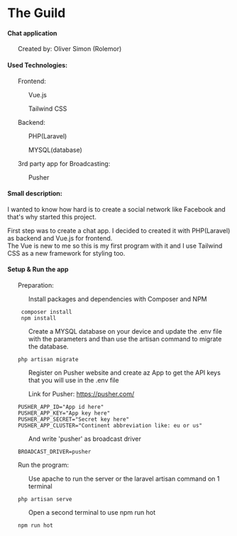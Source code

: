 # The Guild

#### Chat application
<ul>Created by: Oliver Simon (Rolemor)</ul>

#### Used Technologies:
<ul>Frontend:
    <ul>Vue.js</ul>
    <ul>Tailwind CSS</ul></ul>
<ul>Backend:
    <ul>PHP(Laravel)</ul>
    <ul>MYSQL(database)</ul></ul>
<ul>3rd party app for Broadcasting:
    <ul>Pusher</ul></ul>


#### Small description:
I wanted to know how hard is to create a social network like Facebook and that's why started this project.<br>

First step was to create a chat app. I decided to created it with PHP(Laravel) as backend and Vue.js for frontend.<br>
The Vue is new to me so this is my first program with it and I use Tailwind CSS as a new framework for styling too.<br>




#### Setup & Run the app
<ul>Preparation:
<ul>Install packages and dependencies with Composer and NPM</ul>
     
     composer install
     npm install
     
<ul>Create a MYSQL database on your device and update the .env file with the parameters and than use the artisan command to migrate the database.</ul>

    php artisan migrate

<ul>Register on Pusher website and create az App to get the API keys that you will use in the .env file</ul>
<ul>Link for Pusher: <a href="https://pusher.com/">https://pusher.com/</a></ul>

    PUSHER_APP_ID="App id here"
    PUSHER_APP_KEY="App key here"
    PUSHER_APP_SECRET="Secret key here"
    PUSHER_APP_CLUSTER="Continent abbreviation like: eu or us"
    
<ul>And write 'pusher' as broadcast driver</ul>

    BROADCAST_DRIVER=pusher

</ul>
<ul>Run the program:
<ul>Use apache to run the server or the laravel artisan command on 1 terminal</ul>

    php artisan serve
    
<ul>Open a second terminal to use npm run hot</ul>

    npm run hot
</ul>
